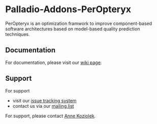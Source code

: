 # Palladio-Addons-PerOpteryx
PerOpteryx is an optimization framwork to improve component-based software architectures based on model-based quality prediction techniques. 

## Documentation
For documentation, please visit our [wiki page](https://sdq.kastel.kit.edu/wiki/PerOpteryx).

## Support
For support
* visit our [issue tracking system]([https://palladio-simulator.atlassian.net/browse/PEROPTERYX)
* contact us via our [mailing list](https://www.palladio-simulator.com/contact/)

For support, please contact [Anne Koziolek](https://mcse.kastel.kit.edu/staff_Koziolek_Anne.php).
